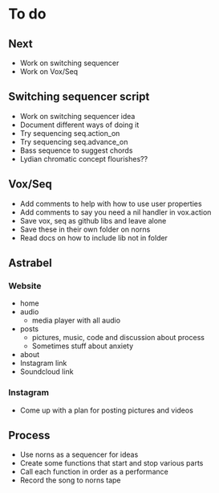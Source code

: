 # To do

## Next
- Work on switching sequencer
- Work on Vox/Seq

## Switching sequencer script
- Work on switching sequencer idea
- Document different ways of doing it
- Try sequencing seq.action_on
- Try sequencing seq.advance_on
- Bass sequence to suggest chords
- Lydian chromatic concept flourishes??

## Vox/Seq
- Add comments to help with how to use user properties
- Add comments to say you need a nil handler in vox.action
- Save vox, seq as github libs and leave alone
- Save these in their own folder on norns
- Read docs on how to include lib not in folder

## Astrabel
### Website
- home
- audio
  - media player with all audio
- posts
  - pictures, music, code and discussion about process
  - Sometimes stuff about anxiety
- about
- Instagram link
- Soundcloud link

### Instagram
- Come up with a plan for posting pictures and videos

## Process
- Use norns as a sequencer for ideas
- Create some functions that start and stop various parts
- Call each function in order as a performance
- Record the song to norns tape 